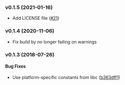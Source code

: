 <a name="v0.1.5"></a>
### v0.1.5 (2021-01-16)

- Add LICENSE file ([#21])

[#21]: https://github.com/hannobraun/inotify-sys/pull/21


<a name="v0.1.4"></a>
### v0.1.4 (2020-11-06)

- Fix build by no longer failing on warnings


<a name="v0.1.3"></a>
### v0.1.3 (2018-07-26)

#### Bug Fixes

*   Use platform-specific constants from libc ([b363dff1](b363dff1))
